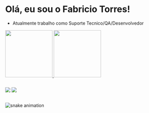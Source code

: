 # Olá, eu sou o Fabricio Torres!

- Atualmente trabalho como Suporte Tecnico/QA/Desenvolvedor

<div>
  <a href="https://github.com/Fabs0602">
  <img height="150em" src="https://github-readme-stats.vercel.app/api?username=Fabs0602&show_icons=true&theme=dark&include_all_commits=true&count_private=true"/>
  <img height="150" src="https://github-readme-stats.vercel.app/api/top-langs/?username=Fabs0602&layout=compact&langs_count=168&theme=dark"/>
 </div>
   
  ##
  
  <div>
<a href = "fabriciotorres287@gmail.com"><img src="https://img.shields.io/badge/-Gmail-%23333?style=for-the-badge&logo=gmail&logoColor=white" target="_blank"></a>
  <a href="https://br.linkedin.com/in/fabricio-torres-a96374173" target="_blank"><img src="https://img.shields.io/badge/-LinkedIn-%230077B5?style=for-the-badge&logo=linkedin&logoColor=white" target="_blank"></a>
  </div>
  
  ##
  
  ![snake animation](https://github.com/Fabs0602/Fabs0602/blob/output/dist/github-contribution-grid-snake-svg)
